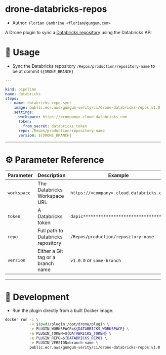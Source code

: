 drone-databricks-repos
====================

* Author: `Florian Dambrine <florian@gumgum.com>`

A Drone plugin to sync a [Databricks repository](https://docs.databricks.com/repos.html) using the Databricks API

# :notebook: Usage

* Sync the Databricks repository `/Repos/production/repository-name` to be at commit `${DRONE_BRANCH}`

```yaml
---

kind: pipeline
name: databricks
steps:
  - name: databricks-repo-sync
    image: public.ecr.aws/gumgum-verity/ci/drone-databricks-repos:v1.0.0
    settings:
      workspace: https://<company>.cloud.databricks.com
      token:
        from_secret: databricks_token
      repo: /Repos/production/repository-name
      version: ${DRONE_BRANCH}

```

---

# :gear: Parameter Reference

| Parameter   | Description                        | Example                                  |
| ----------- | ---------------------------------- | ---------------------------------------- |
| `workspace` | The Databricks Workspace URL       | `https://<company>.cloud.databricks.com` |
| `token`     | A Databricks token                 | `dapic*******************************`   |
| `repo`      | Full path to Databricks repository | `/Repos/production/repository-name`      |
| `version`   | Either a Git tag or a branch name  | `v1.0.0` or `some-branch`                |

---

# :beginner: Development

* Run the plugin directly from a built Docker image:

```bash
docker run -i \
           -v $(pwd)/plugin:/opt/drone/plugin \
           -e PLUGIN_WORKSPACE=${DATABRICKS_WORKSPACE} \
           -e PLUGIN_TOKEN=${DATABRICKS_TOKEN} \
           -e PLUGIN_REPO=${DATABRICKS_REPO} \
           -e PLUGIN_VERSION=branch-name \
           public.ecr.aws/gumgum-verity/ci/drone-databricks-repos:v1.0.0
```

